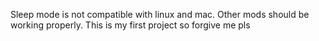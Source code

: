 Sleep mode is not compatible with linux and mac. Other mods should be working properly.
This is my first project so forgive me pls
